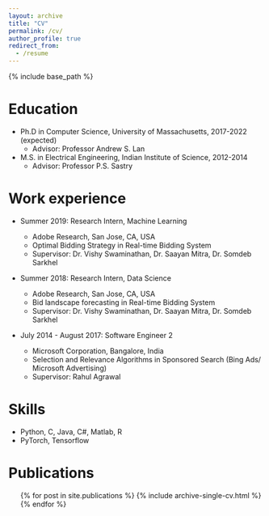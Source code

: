 ```yaml
---
layout: archive
title: "CV"
permalink: /cv/
author_profile: true
redirect_from:
  - /resume
---
```


{% include base_path %}

Education
======
* Ph.D in Computer Science, University of Massachusetts, 2017-2022 (expected)
  * Advisor: Professor Andrew S. Lan
* M.S. in Electrical Engineering, Indian Institute of Science, 2012-2014
  * Advisor: Professor P.S. Sastry

Work experience
======
* Summer 2019: Research Intern, Machine Learning
  * Adobe Research, San Jose, CA, USA
  * Optimal Bidding Strategy in Real-time Bidding System
  * Supervisor: Dr. Vishy Swaminathan, Dr. Saayan Mitra, Dr. Somdeb Sarkhel

* Summer 2018: Research Intern, Data Science
  * Adobe Research, San Jose, CA, USA
  * Bid landscape forecasting in Real-time Bidding System
  * Supervisor: Dr. Vishy Swaminathan, Dr. Saayan Mitra, Dr. Somdeb Sarkhel

* July 2014 - August 2017: Software Engineer 2
  * Microsoft Corporation, Bangalore, India
  * Selection and Relevance Algorithms in Sponsored Search (Bing Ads/ Microsoft Advertising)
  * Supervisor: Rahul Agrawal
  
Skills
======
* Python, C, Java, C#, Matlab, R
* PyTorch, Tensorflow

Publications
======
  <ul>{% for post in site.publications %}
    {% include archive-single-cv.html %}
  {% endfor %}</ul>
  


